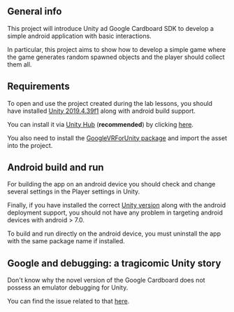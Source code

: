 ## General info
This project will introduce Unity ad Google Cardboard SDK to develop a simple android application with basic interactions.

In particular, this project aims to show how to develop a simple game where the game generates random spawned objects and the player should collect them all.


## Requirements
To open and use the project created during the lab lessons, you should have installed [Unity 2019.4.39f1](https://unity3d.com/es/unity/whats-new/2019.4.39) along with android build support.

You can install it via [Unity Hub](https://unity3d.com/get-unity/download) (**recommended**) by clicking [here](unityhub://2019.4.39f1/78d14dfa024b). 

You also need to install the [GoogleVRForUnity package](https://github.com/googlevr/gvr-unity-sdk/releases) and import the asset into the project.



## Android build and run

For building the app on an android device you should check and change several settings in the Player settings in Unity. 


Finally, if you have installed the correct [Unity version](unityhub://2019.4.39f1/78d14dfa024b) along with the android deployment support, you should not have any problem in targeting android devices with android > 7.0.


To build and run directly on the android device, you must uninstall the app with the same package name if installed.




## Google and debugging: a tragicomic Unity story

Don't know why the novel version of the Google Cardboard does not possess an emulator debugging for Unity.

You can find the issue related to that [here](https://github.com/googlevr/cardboard/issues/324#issuecomment-1021380509).